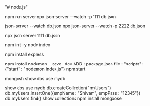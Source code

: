 "# node.js" 


npm run server
npx json-server --watch -p 1111 db.json

json-server --watch db.json
npx json-server --watch -p 2222 db.json

npx json server 1111 db.json

npm init -y
node index

npm install express

npm install nodemon --save -dev
ADD : package.json file : "scripts": {"start" : "nodemon index.js"}
npm start


mongosh
show dbs
use mydb

show dbs
use mydb
db.createCollection("myUsers")
db.myUsers.insertOne({empName : "Shivam", empPass : "12345"})
db.myUsers.find()
show collections
npm install mongoose
